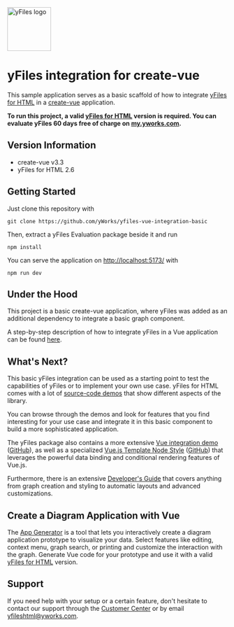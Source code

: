 <img src="./src/assets/yfiles-logo.svg" alt="yFiles logo" height="100"/>

# yFiles integration for create-vue

This sample application serves as a basic scaffold of how to integrate [yFiles for HTML](https://www.yworks.com/products/yfiles-for-html) in a [create-vue](https://vuejs.org/guide/quick-start.html#with-build-tools) application.

**To run this project, a valid [yFiles for HTML](https://www.yworks.com/products/yfiles-for-html) version is required. You can evaluate yFiles 60 days free of charge on [my.yworks.com](https://my.yworks.com/signup?product=YFILES_HTML_EVAL).**

## Version Information

- create-vue v3.3
- yFiles for HTML 2.6

## Getting Started

Just clone this repository with

```
git clone https://github.com/yWorks/yfiles-vue-integration-basic
```

Then, extract a yFiles Evaluation package beside it and run

```
npm install
```

You can serve the application on [http://localhost:5173/](http://localhost:5173/) with

```
npm run dev
```

## Under the Hood

This project is a basic create-vue application, where yFiles was added as an additional dependency to integrate a basic graph component.

A step-by-step description of how to integrate yFiles in a Vue application can be found [here](integration-howto.md).

## What's Next?

This basic yFiles integration can be used as a starting point to test the capabilities of yFiles or to implement your own use case. yFiles for HTML comes with a lot of [source-code demos](https://www.yworks.com/demos) that show different aspects of the library.

You can browse through the demos and look for features that you find interesting for your use case and integrate it in this basic component to build a more sophisticated application.

The yFiles package also contains a more extensive [Vue integration demo](https://www.yworks.com/demos/toolkit/vue/) ([GitHub](https://github.com/yWorks/yfiles-for-html-demos/blob/master/demos/toolkit/vue)), as well as a specialized [Vue.js Template Node Style](https://www.yworks.com/demos/style/vue-template-node-style/) ([GitHub](https://github.com/yWorks/yfiles-for-html-demos/tree/master/demos/style/vue-template-node-style)) that leverages the powerful data binding and conditional rendering features of Vue.js.

Furthermore, there is an extensive [Developer's Guide](https://docs.yworks.com/yfileshtml/#/dguide/introduction#top) that covers anything from graph creation and styling to automatic layouts and advanced customizations.

## Create a Diagram Application with Vue

The [App Generator](https://www.yworks.com/products/app-generator) is a tool that lets you interactively create a diagram
application prototype to visualize your data. Select features like editing, context menu, graph search, or printing
and customize the interaction with the graph. Generate Vue code for your prototype and use it with a valid
[yFiles for HTML](https://www.yworks.com/products/yfiles-for-html) version.

## Support

If you need help with your setup or a certain feature, don't hesitate to contact our support through
the [Customer Center](https://my.yworks.com/) or by email [yfileshtml@yworks.com](mailto:yfileshtml@yworks.com).
